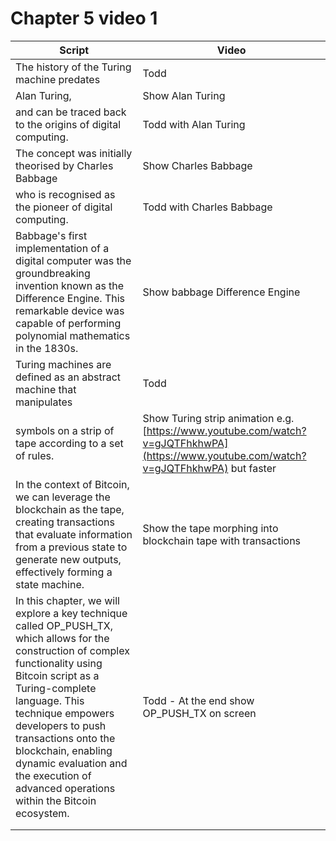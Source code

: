 # Chapter 5 video 1

| Script                                                                                                                                                                                                                                                                                                                                                               | Video                                                                                                                                  |
| -------------------------------------------------------------------------------------------------------------------------------------------------------------------------------------------------------------------------------------------------------------------------------------------------------------------------------------------------------------------- | -------------------------------------------------------------------------------------------------------------------------------------- |
| The history of the Turing machine predates                                                                                                                                                                                                                                                                                                                           | Todd                                                                                                                                   |
|  Alan Turing,                                                                                                                                                                                                                                                                                                                                                        | Show Alan Turing                                                                                                                       |
| and can be traced back to the origins of digital computing.                                                                                                                                                                                                                                                                                                          | Todd with Alan Turing                                                                                                                  |
| The concept was initially theorised by Charles Babbage                                                                                                                                                                                                                                                                                                               | Show Charles Babbage                                                                                                                   |
| who is recognised as the pioneer of digital computing.                                                                                                                                                                                                                                                                                                               | Todd with Charles Babbage                                                                                                              |
| Babbage's first implementation of a digital computer was the groundbreaking invention known as the Difference Engine. This remarkable device was capable of performing polynomial mathematics in the 1830s.                                                                                                                                                          | Show babbage Difference Engine                                                                                                         |
| Turing machines are defined as an abstract machine that manipulates                                                                                                                                                                                                                                                                                                  | Todd                                                                                                                                   |
| symbols on a strip of tape according to a set of rules.                                                                                                                                                                                                                                                                                                              | Show Turing strip animation e.g. [https://www.youtube.com/watch?v=gJQTFhkhwPA](https://www.youtube.com/watch?v=gJQTFhkhwPA) but faster |
| In the context of Bitcoin, we can leverage the blockchain as the tape, creating transactions that evaluate information from a previous state to generate new outputs, effectively forming a state machine.                                                                                                                                                           | Show the tape morphing into blockchain tape with transactions                                                                          |
| In this chapter, we will explore a key technique called OP\_PUSH\_TX, which allows for the construction of complex functionality using Bitcoin script as a Turing-complete language. This technique empowers developers to push transactions onto the blockchain, enabling dynamic evaluation and the execution of advanced operations within the Bitcoin ecosystem. | Todd - At the end show OP\_PUSH\_TX on screen                                                                                          |
|                                                                                                                                                                                                                                                                                                                                                                      |                                                                                                                                        |
|                                                                                                                                                                                                                                                                                                                                                                      |                                                                                                                                        |
